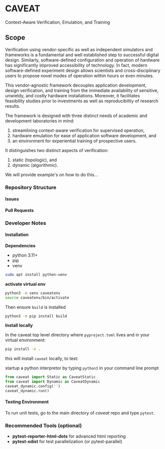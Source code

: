 # CAVEAT
Context-Aware Verification, Emulation, and Training

## Scope

Verification using vendor-specific as well as independent simulators and frameworks is a fundamental
and well established step to successful digital design. Similarly, software-defined configuration and
operation of hardware has significantly improved accessibility of technology. In fact, modern software-defined
experiment design allows scientists and cross-disciplinary users to propose novel modes of
operation within hours or even minutes.

This vendor-agnostic framework decouples application development, design verification, and training from the immediate availability of sensitive, unwieldy, and costly hardware installations.
Moreover, it facilitates feasibility studies prior to investments as well as reproducibility of research results.

The framework is designed with three distinct needs of academic and development laboratories in mind:
1. streamlining context-aware verification for supervised operation,
2. hardware emulation for ease of application software development, and
3. an environment for experiential training of prospective users.

It distinguishes two distinct aspects of verification:
1. static (topologic), and
2. dynamic (algorithmic).

We will provide example's on how to do this...

### Repository Structure

#### Issues

#### Pull Requests


### Developer Notes

#### Installation

**Dependencies**

- python 3.11+
- pip
- venv
``` Bash
sudo apt install python-venv
```
**activate virtual env**
```Bash
python3 -m venv caveatenv
source caveatenv/bin/activate
```

Then ensure `build` is installed

```Bash
python3 -m pip install build
```

**Install locally**

In the caveat top level directory where `pyproject.toml` lives and in your virtual environment:
```Bash
pip install -e .
```

this will install `caveat` locally, to test:

startup a python interpretor by typing `python3` in your command line prompt

```python
from caveat import Static as CaveatStatic
from caveat import Dynamic as CaveatDynamic
caveat_dynamic.config('')
caveat_dynamic.run()
```

#### Testing Environment

To run unit tests, go to the main directory of *caveat* repo and type `pytest`.


### Recommended Tools (optional)
- **pytest-reporter-html-dots** for advanced html reporting
- **pytest-xdist** for test parallelization (or pytest-parallel)

